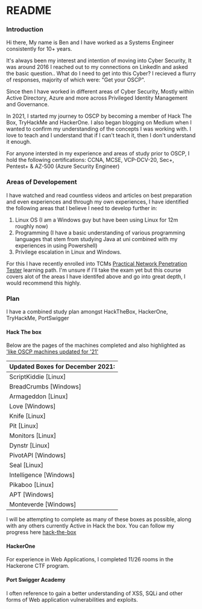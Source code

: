 # README

### Introduction

Hi there, My name is Ben and I have worked as a Systems Engineer consistently for 10+ years.

It's always been my interest and intention of moving into Cyber Security, It was around 2016 I reached out to my connections on LinkedIn and asked the basic question.. What do I need to get into this Cyber? I recieved a flurry of responses, majority of which were: "Get your OSCP".

Since then I have worked in different areas of Cyber Security, Mostly within Active Directory, Azure and more across Privileged Identity Management and Governance.

In 2021, I started my journey to OSCP by becoming a member of Hack The Box, TryHackMe and HackerOne. I also began blogging on Medium when I wanted to confirm my understanding of the concepts I was working with. I love to teach and I understand that if I can't teach it, then I don't understand it enough.

For anyone intersted in my experience and areas of study prior to OSCP, I hold the following certifications: CCNA, MCSE, VCP-DCV-20, Sec+, Pentest+ & AZ-500 (Azure Security Engineer)

### Areas of Developement

I have watched and read countless videos and articles on best preparation and even experiences and through my own experiences, I have identified the following areas that I believe I need to develop further in:

1. Linux OS (I am a Windows guy but have been using Linux for 12m roughly now)
2. Programming (I have a basic understanding of various programming languages that stem from studying Java at uni combined with my experiences in using Powershell)
3. Privilege escalation in Linux and Windows.

For this I have recently enrolled into TCMs [Practical Network Penetration Tester](https://certifications.tcm-sec.com/pnpt/) learning path. I'm unsure if I'll take the exam yet but this course covers alot of the areas I have identifed above and go into great depth, I would recommend this highly.

### Plan

I have a combined study plan amongst HackTheBox, HackerOne, TryHackMe, PortSwigger

#### Hack The box

Below are the pages of the machines completed and also highlighted as ['like OSCP machines updated for '21'](https://twitter.com/TJ\_Null/status/1328380512960995331)

| Updated Boxes for December 2021: |
| -------------------------------- |
| ScriptKiddie \[Linux]            |
| BreadCrumbs \[Windows]           |
| Armageddon \[Linux]              |
| Love \[Windows]                  |
| Knife \[Linux]                   |
| Pit \[Linux]                     |
| Monitors \[Linux]                |
| Dynstr \[Linux]                  |
| PivotAPI \[Windows]              |
| Seal \[Linux]                    |
| Intelligence \[Windows]          |
| Pikaboo \[Linux]                 |
| APT \[Windows]                   |
| Monteverde \[Windows]            |

I will be attempting to complete as many of these boxes as possible, along with any others currently Active in Hack the box. You can follow my progress here [hack-the-box](hack-the-box/ "mention")

#### HackerOne

For experience in Web Applications, I completed 11/26 rooms in the Hackerone CTF program.

#### Port Swigger Academy

I often reference to gain a better understanding of XSS, SQLi and other forms of Web application vulnerabilities and exploits.
